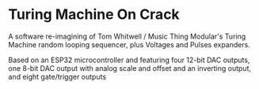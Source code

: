 # Turing Machine On Crack

A software re-imagining of Tom Whitwell / Music Thing Modular's Turing Machine random looping sequencer, plus Voltages and Pulses expanders.

Based on an ESP32 microcontroller and featuring four 12-bit DAC outputs, one 8-bit DAC output with analog scale and offset and an inverting output, and eight gate/trigger outputs
